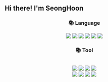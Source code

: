 ## Hi there! I'm SeongHoon 

<div align=center><h3>📚 Language</h3></div>
 <div align=center>   

  <img src="https://img.shields.io/badge/java-5468FF?style=for-the-badge&logo=java&logoColor=white"> 
  <img src="https://img.shields.io/badge/python-3776AB?style=for-the-badge&logo=python&logoColor=white"> 
  <img src="https://img.shields.io/badge/C-FFD900?style=for-the-badge&logo=python&logoColor=white">
  <img src="https://img.shields.io/badge/html5-E34F26?style=for-the-badge&logo=html5&logoColor=white"> 
  <img src="https://img.shields.io/badge/css-1572B6?style=for-the-badge&logo=css3&logoColor=white">
  <img src="https://img.shields.io/badge/javascript-F7DF1E?style=for-the-badge&logo=javascript&logoColor=black">
 
<div align=center><h3>📚 Tool</h3></div>
<div align=center>   

  <br>
  <img src="https://img.shields.io/badge/jquery-0769AD?style=for-the-badge&logo=jquery&logoColor=white">  
  <img src="https://img.shields.io/badge/mysql-4479A1?style=for-the-badge&logo=mysql&logoColor=white"> 
  <img src="https://img.shields.io/badge/mongoDB-47A248?style=for-the-badge&logo=MongoDB&logoColor=white">
  <img src="https://img.shields.io/badge/firebase-FFCA28?style=for-the-badge&logo=firebase&logoColor=white">
  <br>
  <img src="https://img.shields.io/badge/react native-61DAFB?style=for-the-badge&logo=react&logoColor=black"> 
  <img src="https://img.shields.io/badge/flask-000000?style=for-the-badge&logo=flask&logoColor=white">
  <img src="https://img.shields.io/badge/bootstrap-7952B3?style=for-the-badge&logo=bootstrap&logoColor=white">  
  <img src="https://img.shields.io/badge/github-F05032?style=for-the-badge&logo=github&logoColor=white">
  <br>
</div>



